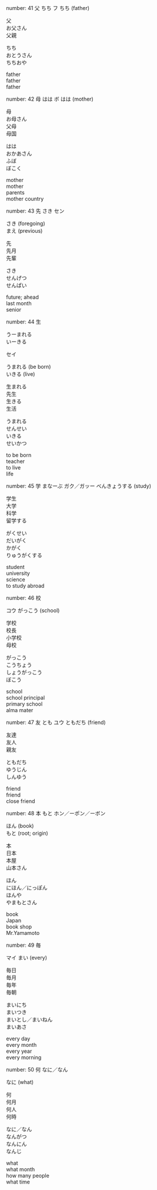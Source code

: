 


number: 41
父
ちち
フ
ちち (father)

父<br>
					お父さん<br>
					父親


ちち<br>
					おとうさん<br>
					ちちおや


father<br>
					father<br>
					father
				


					
					



					
					



number: 42
母
はは
ボ
はは (mother)

母<br>
					お母さん<br>
					父母<br>
					母国<br>


はは<br>
					おかあさん<br>
					ふぼ<br>
					ぼこく<br>


mother<br>
					mother<br>
					parents<br>
					mother country<br>



					
					
					



					
					
					



number: 43
先
さき
セン

さき (foregoing)<br>
					まえ (previous)


先<br>
					先月<br>
					先輩


さき<br>
					せんげつ<br>
					せんぱい


future; ahead<br>
					last month<br>
					senior



					
					



					
					



number: 44
生

うーまれる<br>
					いーきる

セイ

うまれる (be born)<br>
					いきる (live)


生まれる<br>
					先生<br>
					生きる<br>
					生活


うまれる<br>
					せんせい<br>
					いきる<br>
					せいかつ


to be born<br>
					teacher<br>
					to live<br>
					life



					
					
					



				  
					
					



number: 45
学
まなーぶ
ガク／ガッー
べんきょうする (study)

学生<br>
					大学<br>
					科学<br>
					留学する<br>


がくせい<br>
					だいがく<br>
					かがく<br>
					りゅうがくする<br>


student<br>
					university<br>
					science<br>
					to study abroad<br>



					
					
					



					
					
					



number: 46
校

コウ
がっこう (school)

学校<br>
					校長<br>
					小学校<br>
					母校

がっこう<br>
					こうちょう<br>
					しょうがっこう<br>
					ぼこう

school<br>
					school principal<br>
					primary school<br>
					alma mater



					
					
					



					
					
					



number: 47
友
とも
ユウ
ともだち (friend)

友達<br>
					友人<br>
					親友

ともだち<br>
					ゆうじん<br>
					しんゆう

friend<br>
					friend<br>
					close friend



					
					



					
					



number: 48
本
もと
ホン／ーポン／ーボン

ほん (book)<br>
					もと (root; origin)


本<br>
					日本<br>
					本屋<br>
					山本さん


ほん<br>
					にほん／にっぽん<br>
					ほんや<br>
					やまもとさん


book<br>
					Japan<br>
					book shop<br>
					Mr.Yamamoto



					
					



					
					



number: 49
毎

マイ
まい (every)

毎日<br>
					毎月<br>
					毎年<br>
					毎朝<br>


まいにち<br>
					まいつき<br>
					まいとし／まいねん<br>
					まいあさ<br>


every day<br>
					every month<br>
					every year<br>
					every morning<br>



					
					
					



					
					
					



number: 50
何
なに／なん

なに (what)

何<br>
					何月<br>
					何人<br>
					何時<br>


なに／なん<br>
					なんがつ<br>
					なんにん<br>
					なんじ<br>


what<br>
					what month<br>
					how many people<br>
					what time<br>




					
					




					
					



  </table>
</div>
